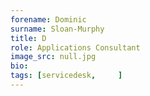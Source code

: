 ```yaml
---
forename: Dominic
surname: Sloan-Murphy
title: D
role: Applications Consultant 
image_src: null.jpg
bio: 
tags: [servicedesk,     ] 
---
```

